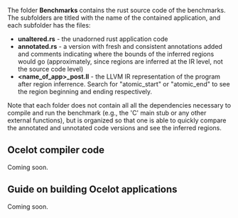The folder **Benchmarks**  contains the rust source code of the benchmarks. 
The subfolders are titled with the name of the contained application, and each subfolder 
has the files:
* **unaltered.rs** - the unadorned rust application code
* **annotated.rs** - a version with fresh and consistent annotations added and comments 
  indicating where the bounds of the inferred regions would go (approximately, since regions 
  are inferred at the IR level, not the source code level)
* **<name_of_app>_post.ll** - the LLVM IR representation of the program after region inferrence. Search for 
  "atomic_start" or "atomic_end" to see the region beginning and ending respectively.

Note that each folder does not contain all all the dependencies necessary to compile and run the benchmark 
(e.g., the 'C' main stub or any other external functions), but is organized so that one is able to quickly compare the annotated and unnotated code versions and see the inferred regions.

## Ocelot compiler code 

Coming soon.

## Guide on building Ocelot applications

Coming soon.

